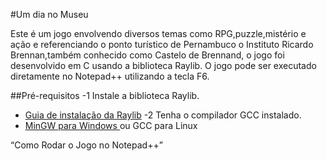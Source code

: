 #Um dia no Museu

Este é um jogo envolvendo diversos temas como RPG,puzzle,mistério e ação e referenciando o ponto turístico de Pernambuco o Instituto Ricardo Brennan,também conhecido como Castelo de Brennand, o jogo foi desenvolvido em C usando a biblioteca Raylib. O jogo pode ser executado diretamente no Notepad++ utilizando a tecla F6.

##Pré-requisitos
-1 Instale a biblioteca Raylib.
- [Guia de instalação da Raylib](https://www.raylib.com/)
-2 Tenha o compilador GCC instalado.
- [MinGW para Windows ](https://www.mingw.org/) ou GCC para Linux

“Como Rodar o Jogo no Notepad++”
